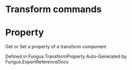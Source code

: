 # Transform commands

# Property
Get or Set a property of a transform component

Defined in Fungus.TransformProperty
Auto-Generated by Fungus.ExportReferenceDocs
